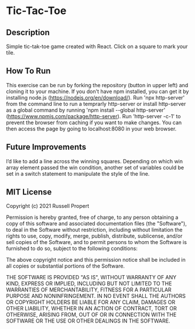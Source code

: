 # Tic-Tac-Toe

## Description
Simple tic-tak-toe game created with React. Click on a square to mark your tile.

## How To Run
This exercise can be run by forking the repository (button in upper left) and cloning it to your machine. If you don't have npm installed, you can get it by installing node.js (https://nodejs.org/en/download/). Run 'npx http-server' from the command line to run a temprarly http-server or install http-server as a global command by running 'npm install --global http-server' (https://www.npmjs.com/package/http-server). Run 'http-server -c-1' to prevent the browser from caching if you want to make changes. You can then access the page by going to localhost:8080 in your web browser.

## Future Improvements
I’d like to add a line across the winning squares. Depending on which win array element passed the win condition, another set of variables could be set in a switch statement to manipulate the style of the line.


## MIT License
Copyright (c) 2021 Russell Propert

Permission is hereby granted, free of charge, to any person obtaining a copy
of this software and associated documentation files (the "Software"), to deal
in the Software without restriction, including without limitation the rights
to use, copy, modify, merge, publish, distribute, sublicense, and/or sell
copies of the Software, and to permit persons to whom the Software is
furnished to do so, subject to the following conditions:

The above copyright notice and this permission notice shall be included in all
copies or substantial portions of the Software.

THE SOFTWARE IS PROVIDED "AS IS", WITHOUT WARRANTY OF ANY KIND, EXPRESS OR
IMPLIED, INCLUDING BUT NOT LIMITED TO THE WARRANTIES OF MERCHANTABILITY,
FITNESS FOR A PARTICULAR PURPOSE AND NONINFRINGEMENT. IN NO EVENT SHALL THE
AUTHORS OR COPYRIGHT HOLDERS BE LIABLE FOR ANY CLAIM, DAMAGES OR OTHER
LIABILITY, WHETHER IN AN ACTION OF CONTRACT, TORT OR OTHERWISE, ARISING FROM,
OUT OF OR IN CONNECTION WITH THE SOFTWARE OR THE USE OR OTHER DEALINGS IN THE
SOFTWARE.

